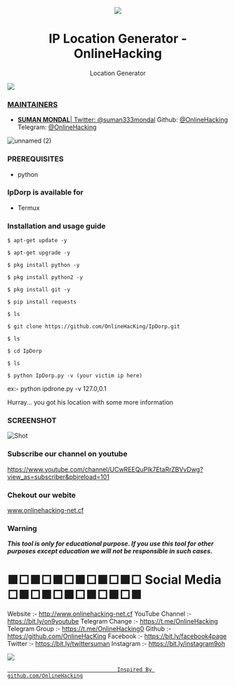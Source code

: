 <p align="center">
  <img src="https://i.pinimg.com/originals/54/19/02/541902f716f7edd427cfa5a9e1230be6.png">  
</p>

<h1 align="center">IP Location Generator - OnlineHacking</h1>
<p align="center">
  Location Generator 
</p>

<a href="https://t.me/OnlineHacking"><img src="https://img.shields.io/badge/telegram-Ms.Suman || OnlineHacking-blue.svg">


### MAINTAINERS
* **SUMAN MONDAL**| 
Twitter: <a href="https://twitter.com/suman333mondal">@suman333mondal</a>
Github: <a href="https://github.com/OnlineHacking">@OnlineHacking</a>
Telegram: <a href="https://t.me/OnlineHacking">@OnlineHacking</a>

![unnamed (2)](https://i.pinimg.com/originals/5b/46/b2/5b46b2ad5b4b292295d395b98fa3eb3c.png)


### PREREQUISITES

* python

### IpDorp is available for

* Termux

### Installation and usage guide
```
$ apt-get update -y
```
```
$ apt-get upgrade -y
```
```
$ pkg install python -y 
```
```
$ pkg install python2 -y
```
```
$ pkg install git -y
```
```
$ pip install requests
```
```
$ ls
```
```
$ git clone https://github.com/OnlineHacKing/IpDorp.git
```
```
$ ls
```
```
$ cd IpDorp
```
```
$ ls
```
```
$ python IpDorp.py -v (your victim ip here)
```
ex:- python ipdrone.py -v 127.0,0.1

Hurray... you got his location with some more information

### SCREENSHOT
![Shot](https://i.pinimg.com/originals/1a/08/7c/1a087cada9a414c70a360ea5cfbb9140.png)


### Subscribe our channel on youtube
https://www.youtube.com/channel/UCwREEQuPIk7EtaRrZBVvDwg?view_as=subscriber&pbjreload=101

### Chekout our webite 
www.onlinehacking-net.cf
     
### Warning

***This tool is only for educational purpose. If you use this tool for other purposes except education we will not be responsible in such cases.***

# ■□■□■□■□■□■□ Social Media □■□■□■□■□■□■

Website :- http://www.onlinehacking-net.cf
YouTube Channel :- https://bit.ly/on9youtube
Telegram Change :- https://t.me/OnlineHacking
Telegram Group :- https://t.me/OnlineHacking0
Github :- https://github.com/OnlineHacKing
Facebook :-  https://bit.ly/facebook4page
Twitter :- https://bit.ly/twittersuman
Instagram :- https://bit.ly/instagram9oh

<a href="https://t.me/OnlineHacking"><img src="https://img.shields.io/badge/telegram-Ms.Suman || OnlineHacking-blue.svg">


                                       Inspired By github.com/OnlineHacking
